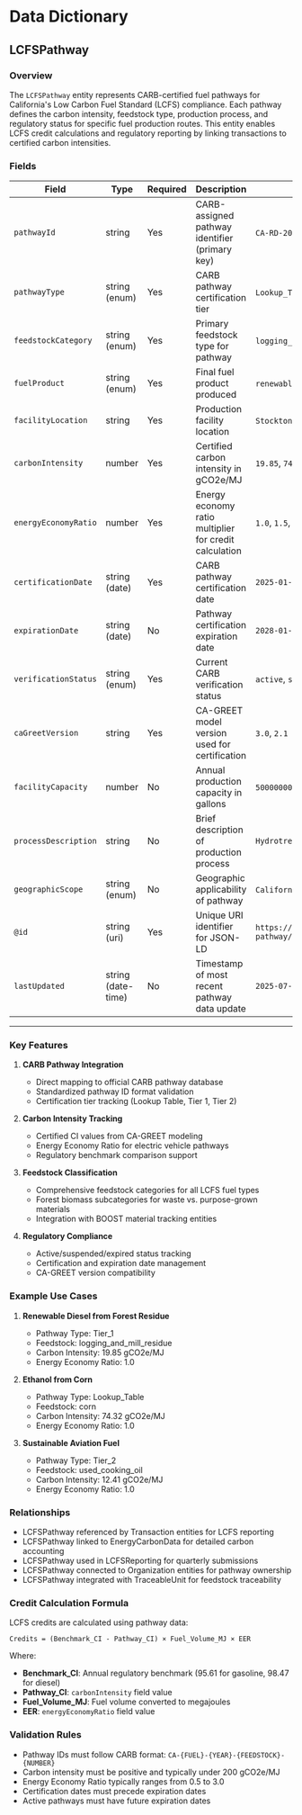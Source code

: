 # Data Dictionary

## LCFSPathway

### Overview
The `LCFSPathway` entity represents CARB-certified fuel pathways for California's Low Carbon Fuel Standard (LCFS) compliance. Each pathway defines the carbon intensity, feedstock type, production process, and regulatory status for specific fuel production routes. This entity enables LCFS credit calculations and regulatory reporting by linking transactions to certified carbon intensities.

### Fields

| Field                | Type                | Required | Description                                                                 | Examples                                    |
|---------------------|---------------------|----------|-----------------------------------------------------------------------------|---------------------------------------------|
| `pathwayId`         | string              | Yes      | CARB-assigned pathway identifier (primary key)                            | `CA-RD-2025-LMR-001`, `CA-ET-2025-CRN-042` |
| `pathwayType`       | string (enum)       | Yes      | CARB pathway certification tier                                            | `Lookup_Table`, `Tier_1`, `Tier_2`         |
| `feedstockCategory` | string (enum)       | Yes      | Primary feedstock type for pathway                                         | `logging_and_mill_residue`, `corn`, `algae` |
| `fuelProduct`       | string (enum)       | Yes      | Final fuel product produced                                                | `renewable_diesel`, `ethanol`, `biodiesel`  |
| `facilityLocation`  | string              | Yes      | Production facility location                                               | `Stockton, CA`, `Iowa`, `Western_US`        |
| `carbonIntensity`   | number              | Yes      | Certified carbon intensity in gCO2e/MJ                                    | `19.85`, `74.32`, `12.41`                  |
| `energyEconomyRatio`| number              | Yes      | Energy economy ratio multiplier for credit calculation                     | `1.0`, `1.5`, `2.0`                        |
| `certificationDate` | string (date)       | Yes      | CARB pathway certification date                                            | `2025-01-15`                               |
| `expirationDate`    | string (date)       | No       | Pathway certification expiration date                                      | `2028-01-15`                               |
| `verificationStatus`| string (enum)       | Yes      | Current CARB verification status                                           | `active`, `suspended`, `expired`            |
| `caGreetVersion`    | string              | Yes      | CA-GREET model version used for certification                              | `3.0`, `2.1`                              |
| `facilityCapacity`  | number              | No       | Annual production capacity in gallons                                      | `50000000`, `125000000`                    |
| `processDescription`| string              | No       | Brief description of production process                                    | `Hydrotreated renewable diesel production`  |
| `geographicScope`   | string (enum)       | No       | Geographic applicability of pathway                                        | `California`, `Western_US`, `National`      |
| `@id`               | string (uri)        | Yes      | Unique URI identifier for JSON-LD                                         | `https://github.com/carbondirect/BOOST/schemas/lcfs-pathway/CA-RD-2025-LMR-001` |
| `lastUpdated`       | string (date-time)  | No       | Timestamp of most recent pathway data update                               | `2025-07-21T14:30:00Z`                     |

---

### Key Features

1. **CARB Pathway Integration**
   - Direct mapping to official CARB pathway database
   - Standardized pathway ID format validation
   - Certification tier tracking (Lookup Table, Tier 1, Tier 2)

2. **Carbon Intensity Tracking**
   - Certified CI values from CA-GREET modeling
   - Energy Economy Ratio for electric vehicle pathways
   - Regulatory benchmark comparison support

3. **Feedstock Classification**
   - Comprehensive feedstock categories for all LCFS fuel types
   - Forest biomass subcategories for waste vs. purpose-grown materials
   - Integration with BOOST material tracking entities

4. **Regulatory Compliance**
   - Active/suspended/expired status tracking
   - Certification and expiration date management
   - CA-GREET version compatibility

### Example Use Cases

1. **Renewable Diesel from Forest Residue**
   - Pathway Type: Tier_1
   - Feedstock: logging_and_mill_residue
   - Carbon Intensity: 19.85 gCO2e/MJ
   - Energy Economy Ratio: 1.0

2. **Ethanol from Corn**
   - Pathway Type: Lookup_Table
   - Feedstock: corn
   - Carbon Intensity: 74.32 gCO2e/MJ
   - Energy Economy Ratio: 1.0

3. **Sustainable Aviation Fuel**
   - Pathway Type: Tier_2
   - Feedstock: used_cooking_oil
   - Carbon Intensity: 12.41 gCO2e/MJ
   - Energy Economy Ratio: 1.0

### Relationships
- LCFSPathway referenced by Transaction entities for LCFS reporting
- LCFSPathway linked to EnergyCarbonData for detailed carbon accounting
- LCFSPathway used in LCFSReporting for quarterly submissions
- LCFSPathway connected to Organization entities for pathway ownership
- LCFSPathway integrated with TraceableUnit for feedstock traceability

### Credit Calculation Formula

LCFS credits are calculated using pathway data:

```
Credits = (Benchmark_CI - Pathway_CI) × Fuel_Volume_MJ × EER
```

Where:
- **Benchmark_CI**: Annual regulatory benchmark (95.61 for gasoline, 98.47 for diesel)
- **Pathway_CI**: `carbonIntensity` field value
- **Fuel_Volume_MJ**: Fuel volume converted to megajoules
- **EER**: `energyEconomyRatio` field value

### Validation Rules
- Pathway IDs must follow CARB format: `CA-{FUEL}-{YEAR}-{FEEDSTOCK}-{NUMBER}`
- Carbon intensity must be positive and typically under 200 gCO2e/MJ
- Energy Economy Ratio typically ranges from 0.5 to 3.0
- Certification dates must precede expiration dates
- Active pathways must have future expiration dates